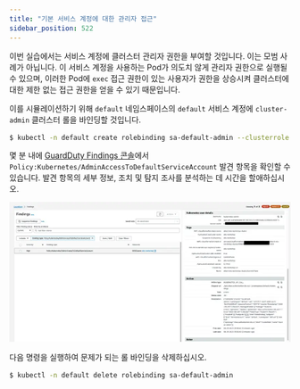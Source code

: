```yaml
---
title: "기본 서비스 계정에 대한 관리자 접근"
sidebar_position: 522
---
```


이번 실습에서는 서비스 계정에 클러스터 관리자 권한을 부여할 것입니다. 이는 모범 사례가 아닙니다. 이 서비스 계정을 사용하는 Pod가 의도치 않게 관리자 권한으로 실행될 수 있으며, 이러한 Pod에 `exec` 접근 권한이 있는 사용자가 권한을 상승시켜 클러스터에 대한 제한 없는 접근 권한을 얻을 수 있기 때문입니다.

이를 시뮬레이션하기 위해 `default` 네임스페이스의 `default` 서비스 계정에 `cluster-admin` 클러스터 롤을 바인딩할 것입니다.

```bash
$ kubectl -n default create rolebinding sa-default-admin --clusterrole cluster-admin --serviceaccount default:default
```

몇 분 내에 [GuardDuty Findings 콘솔](https://console.aws.amazon.com/guardduty/home#/findings)에서 `Policy:Kubernetes/AdminAccessToDefaultServiceAccount` 발견 항목을 확인할 수 있습니다. 발견 항목의 세부 정보, 조치 및 탐지 조사를 분석하는 데 시간을 할애하십시오.

![관리자 접근 발견](assets/admin-access-sa.webp)

다음 명령을 실행하여 문제가 되는 롤 바인딩을 삭제하십시오.

```bash
$ kubectl -n default delete rolebinding sa-default-admin
```